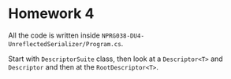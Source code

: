 Homework 4
==========

All the code is written inside `NPRG038-DU4-UnreflectedSerializer/Program.cs`.

Start with `DescriptorSuite` class, then look at a `Descriptor<T>` and `Descriptor` and then at the `RootDescriptor<T>`.
